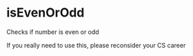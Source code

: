 # isEvenOrOdd
 Checks if number is even or odd
 
 If you really need to use this, please reconsider your CS career
